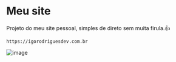 # Meu site

Projeto do meu site pessoal, simples de direto sem muita firula.👍

```
https://igorodriguesdev.com.br
```

![image](https://github.com/user-attachments/assets/440c37a0-5978-4703-8ecf-1cf74b9edb71)

